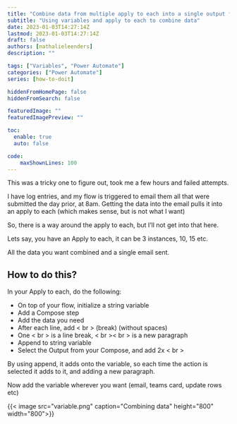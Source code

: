 ```yaml
---
title: "Combine data from multiple apply to each into a single output file (Variables and compose)"
subtitle: "Using variables and apply to each to combine data"
date: 2023-01-03T14:27:14Z
lastmod: 2023-01-03T14:27:14Z
draft: false
authors: [nathalieleenders]
description: ""

tags: ["Variables", "Power Automate"]
categories: ["Power Automate"]
series: [how-to-doit]

hiddenFromHomePage: false
hiddenFromSearch: false

featuredImage: ""
featuredImagePreview: ""

toc:
  enable: true
  auto: false

code:
    maxShownLines: 100
---
```


This was a tricky one to figure out, took me a few hours and failed attempts.

I have log entries, and my flow is triggered to email them all that were submitted the day prior, at 8am.
Getting the data into the email pulls it into an apply to each (which makes sense, but is not what I want)

So, there is a way around the apply to each, but I’ll not get into that here.

Lets say, you have an Apply to each, it can be 3 instances, 10, 15 etc.

All the data you want combined and a single email sent.

## How to do this?

In your Apply to each, do the following:

- On top of your flow, initialize a string variable
- Add a Compose step
- Add the data you need
- After each line, add < br > (break) (without spaces)
- One < br > is a line break, < br >< br > is a new paragraph
- Append to string variable
- Select the Output from your Compose, and add 2x < br >

By using append, it adds onto the variable, so each time the action is selected it adds to it, and adding a new paragraph.

Now add the variable wherever you want (email, teams card, update rows etc)

{{< image src="variable.png" caption="Combining data" height="800" width="800">}}